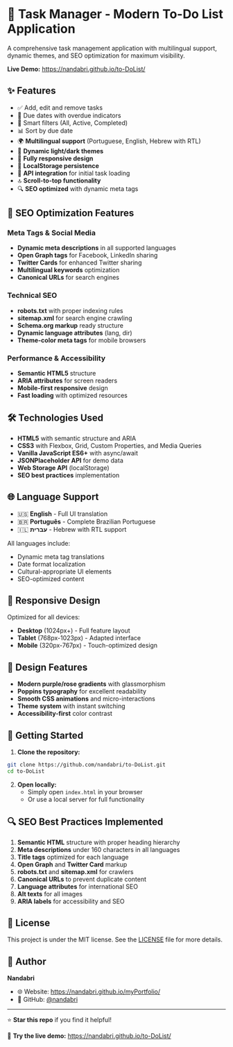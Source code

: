 # 📝 Task Manager - Modern To-Do List Application

A comprehensive task management application with multilingual support, dynamic themes, and SEO optimization for maximum visibility.

**Live Demo:** https://nandabri.github.io/to-DoList/

## ✨ Features

- ✅ Add, edit and remove tasks
- 📅 Due dates with overdue indicators
- 🔄 Smart filters (All, Active, Completed)
- 📊 Sort by due date
- 🌍 **Multilingual support** (Portuguese, English, Hebrew with RTL)
- 🌙 **Dynamic light/dark themes**
- 📱 **Fully responsive design**
- 💾 **LocalStorage persistence**
- 🚀 **API integration** for initial task loading
- 🔝 **Scroll-to-top functionality**
- 🔍 **SEO optimized** with dynamic meta tags

## 🎯 SEO Optimization Features

### Meta Tags & Social Media
- **Dynamic meta descriptions** in all supported languages
- **Open Graph tags** for Facebook, LinkedIn sharing
- **Twitter Cards** for enhanced Twitter sharing
- **Multilingual keywords** optimization
- **Canonical URLs** for search engines

### Technical SEO
- **robots.txt** with proper indexing rules
- **sitemap.xml** for search engine crawling
- **Schema.org markup** ready structure
- **Dynamic language attributes** (lang, dir)
- **Theme-color meta tags** for mobile browsers

### Performance & Accessibility
- **Semantic HTML5** structure
- **ARIA attributes** for screen readers
- **Mobile-first responsive** design
- **Fast loading** with optimized resources

## 🛠️ Technologies Used

- **HTML5** with semantic structure and ARIA
- **CSS3** with Flexbox, Grid, Custom Properties, and Media Queries
- **Vanilla JavaScript ES6+** with async/await
- **JSONPlaceholder API** for demo data
- **Web Storage API** (localStorage)
- **SEO best practices** implementation

## 🌐 Language Support

- 🇺🇸 **English** - Full UI translation
- 🇧🇷 **Português** - Complete Brazilian Portuguese
- 🇮🇱 **עברית** - Hebrew with RTL support

All languages include:
- Dynamic meta tag translations
- Date format localization
- Cultural-appropriate UI elements
- SEO-optimized content

## 📱 Responsive Design

Optimized for all devices:
- **Desktop** (1024px+) - Full feature layout
- **Tablet** (768px-1023px) - Adapted interface
- **Mobile** (320px-767px) - Touch-optimized design

## 🎨 Design Features

- **Modern purple/rose gradients** with glassmorphism
- **Poppins typography** for excellent readability
- **Smooth CSS animations** and micro-interactions
- **Theme system** with instant switching
- **Accessibility-first** color contrast

## 🚀 Getting Started

1. **Clone the repository:**
```bash
git clone https://github.com/nandabri/to-DoList.git
cd to-DoList
```

2. **Open locally:**
   - Simply open `index.html` in your browser
   - Or use a local server for full functionality

## 🔍 SEO Best Practices Implemented

1. **Semantic HTML** structure with proper heading hierarchy
2. **Meta descriptions** under 160 characters in all languages
3. **Title tags** optimized for each language
4. **Open Graph** and **Twitter Card** markup
5. **robots.txt** and **sitemap.xml** for crawlers
6. **Canonical URLs** to prevent duplicate content
7. **Language attributes** for international SEO
8. **Alt texts** for all images
9. **ARIA labels** for accessibility and SEO

## 📄 License

This project is under the MIT license. See the [LICENSE](LICENSE) file for more details.

## 👤 Author

**Nandabri**
- 🌐 Website: https://nandabri.github.io/myPortfolio/
- 📧 GitHub: [@nandabri](https://github.com/nandabri)

---

⭐ **Star this repo** if you find it helpful!

📝 **Try the live demo:** https://nandabri.github.io/to-DoList/
